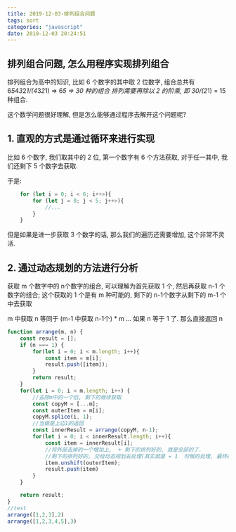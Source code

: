 ```yaml
---
title: 2019-12-03-排列组合问题
tags: sort
categories: "javascript"
date: 2019-12-03 20:24:51
---
```



## 排列组合问题, 怎么用程序实现排列组合

排列组合为高中的知识, 比如 6 个数字的其中取 2 位数字, 组合总共有
6*5*4*3*2*1/(4*3*2*1) => 6*5 => 30 种的组合
排列需要再除以 2 的阶乘, 即 30/(2*1) = 15 种组合.

这个数学问题很好理解, 但是怎么能够通过程序去解开这个问题呢?

## 1. 直观的方式是通过循环来进行实现

比如 6 个数字, 我们取其中的 2 位,
第一个数字有 6 个方法获取, 对于任一其中, 我们还剩下 5 个数字去获取.

于是:

```javascript
    for (let i = 0; i < 6; i++>){
        for (let j = 0; j < 5; j++>){
            //...
        }
    }
```

但是如果是进一步获取 3 个数字的话, 那么我们的遍历还需要增加, 这个非常不灵活.

## 2. 通过动态规划的方法进行分析

获取 m 个数字中的 n个数字的组合, 可以理解为首先获取 1 个, 然后再获取 n-1 个数字的组合;
这个获取的 1 个是有 m 种可能的, 剩下的 n-1个数字从剩下的 m-1 个中去获取

m 中获取 n 等同于 (m-1 中获取 n-1个) * m
...
如果 n 等于 1 了. 那么直接返回 n

```javascript
function arrange(m, n) {
    const result = [];
    if (n === 1) {
        for(let i = 0; i < m.length; i++){
            const item = m[i];
            result.push([item]);
        }
        return result;
    }
    for(let i = 0; i < m.length; i++) {
        //去除m中的一个后, 剩下的继续获取
        const copyM = [...m];
        const outerItem = m[i];
        copyM.splice(i, 1);
        //当做是上边1的返回
        const innerResult = arrange(copyM, n-1);
        for(let i = 0; i < innerResult.length; i++){
            const item = innerResult[i];
            //将外部去掉的一个增加上,  + 剩下的排列好的, 就是全部的了.
            //剩下的排列好的, 交给动态规划去处理(其实就是 = 1  时候的处理, 最终都会归到 = 1 上边去.)
            item.unshift(outerItem);
            result.push(item)
        }
    }

    return result;
}
//test
arrange([1,2,3],2)
arrange([1,2,3,4,5],3)

```
